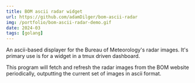 ```yaml
---
title: BOM ascii radar widget
url: https://github.com/adamDilger/bom-ascii-radar
img: /portfolio/bom-ascii-radar-demo.gif
date: 2024-03
tags: [golang]
---
```


An ascii-based displayer for the Bureau of Meteorology's radar images. It's
primary use is for a widget in a tmux driven dashboard.

This program will fetch and refresh the radar images from the BOM website periodically, outputting the current set of images in ascii format.
